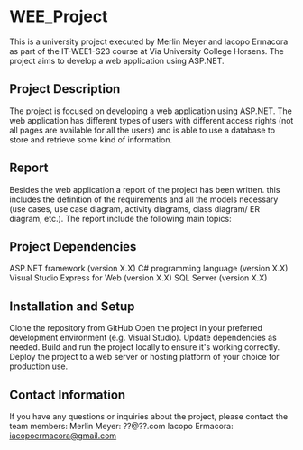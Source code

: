 # WEE_Project

This is a university project executed by Merlin Meyer and Iacopo Ermacora as part of the IT-WEE1-S23 course at Via University College Horsens. The project aims to develop a web application using ASP.NET.

Project Description
-
The project is focused on developing a web application using ASP.NET. 
The web application has different types of users with different access rights (not all pages are available for all the users) and is able to use a database to store and retrieve some kind of information.

Report
-
Besides the web application a report of the project has been written. this includes the definition of the requirements and all the models necessary (use cases, use case diagram, activity diagrams, class diagram/ ER diagram, etc.).
The report include the following main topics:

Project Dependencies
-
ASP.NET framework (version X.X)
C# programming language (version X.X)
Visual Studio Express for Web (version X.X)
SQL Server (version X.X)

Installation and Setup
-
Clone the repository from GitHub
Open the project in your preferred development environment (e.g. Visual Studio).
Update dependencies as needed.
Build and run the project locally to ensure it's working correctly.
Deploy the project to a web server or hosting platform of your choice for production use.

Contact Information
-
If you have any questions or inquiries about the project, please contact the team members:
Merlin Meyer: ??@??.com
Iacopo Ermacora: iacopoermacora@gmail.com
